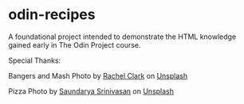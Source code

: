 # odin-recipes
A foundational project intended to demonstrate the HTML knowledge gained early in The Odin Project course.




Special Thanks:


Bangers and Mash Photo by <a href="https://unsplash.com/@rachedda?utm_content=creditCopyText&utm_medium=referral&utm_source=unsplash">Rachel Clark</a> on <a href="https://unsplash.com/photos/cooked-sausage-on-round-grey-pan-MhI8HVjqJf8?utm_content=creditCopyText&utm_medium=referral&utm_source=unsplash">Unsplash</a>
      


Pizza Photo by <a href="https://unsplash.com/@saundiii?utm_content=creditCopyText&utm_medium=referral&utm_source=unsplash">Saundarya Srinivasan</a> on <a href="https://unsplash.com/photos/pizza-with-green-leaves-on-top-60nzTP7_hMQ?utm_content=creditCopyText&utm_medium=referral&utm_source=unsplash">Unsplash</a>
      
